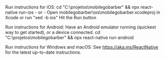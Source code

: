 Run instructions for iOS:
cd "C:\projetos\mobilegobarber" && npx react-native run-ios - or -
Open mobilegobarber\ios\mobilegobarber.xcodeproj in Xcode or run "xed -b ios"
Hit the Run button

Run instructions for Android:
Have an Android emulator running (quickest way to get started), or a device connected.
cd "C:\projetos\mobilegobarber" && npx react-native run-android

Run instructions for Windows and macOS:
See https://aka.ms/ReactNative for the latest up-to-date instructions.
